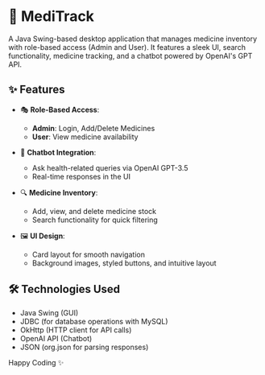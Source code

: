 # 🏥 MediTrack

A Java Swing-based desktop application that manages medicine inventory with role-based access (Admin and User). It features a sleek UI, search functionality, medicine tracking, and a chatbot powered by OpenAI's GPT API.

## ✨ Features

- 🎭 **Role-Based Access**:
  - **Admin**: Login, Add/Delete Medicines
  - **User**: View medicine availability

- 🧠 **Chatbot Integration**:
  - Ask health-related queries via OpenAI GPT-3.5
  - Real-time responses in the UI

- 🔍 **Medicine Inventory**:
  - Add, view, and delete medicine stock
  - Search functionality for quick filtering

- 🖼️ **UI Design**:
  - Card layout for smooth navigation
  - Background images, styled buttons, and intuitive layout

## 🛠️ Technologies Used

- Java Swing (GUI)
- JDBC (for database operations with MySQL)
- OkHttp (HTTP client for API calls)
- OpenAI API (Chatbot)
- JSON (org.json for parsing responses)

Happy Coding ✨
